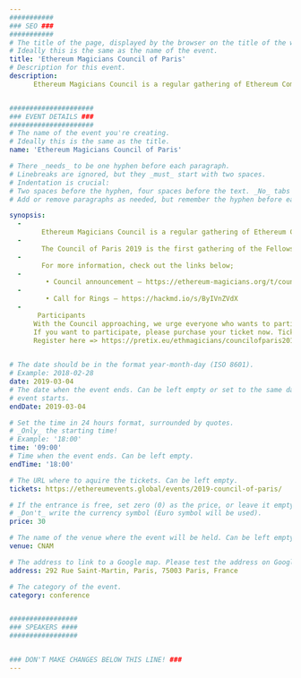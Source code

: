 ```yaml
---
###########
### SEO ###
###########
# The title of the page, displayed by the browser on the title of the window.
# Ideally this is the same as the name of the event.
title: 'Ethereum Magicians Council of Paris'
# Description for this event. 
description: 
      Ethereum Magicians Council is a regular gathering of Ethereum Community focused on current progress and challenges in Ethereum community and technology. The Council of Paris 2019 is the first gathering of the Fellowship of Ethereum Magicians in 2019, and the fourth council. It is being held one day before ETHCC in the same venue. 


#####################
### EVENT DETAILS ###
#####################
# The name of the event you're creating.
# Ideally this is the same as the title.
name: 'Ethereum Magicians Council of Paris'

# There _needs_ to be one hyphen before each paragraph.
# Linebreaks are ignored, but they _must_ start with two spaces.
# Indentation is crucial:
# Two spaces before the hyphen, four spaces before the text. _No_ tabs allowed.
# Add or remove paragraphs as needed, but remember the hyphen before each entry.

synopsis:
  -
        Ethereum Magicians Council is a regular gathering of Ethereum Community focused on current progress and challenges in Ethereum community and technology. In contrast to usual conferences and meetups where preselected speakers presenting their work to broader audience, Magicians Councils are organized around working groups called Rings. These are open for anyone in Ethereum community to propose and participate. The goal of the Council is to facilitate communication in the community across usual circles. It gives anyone a chance to be heard, to understand concerns of others, to find colleagues to work together on a topic, or to start a new project relevant to the community. 
  -
        The Council of Paris 2019 is the first gathering of the Fellowship of Ethereum Magicians in 2019, and the fourth council. It is being held one day before ETHCC in the same venue.
  -
        For more information, check out the links below;
  -
         • Council announcement — https://ethereum-magicians.org/t/council-of-paris-2019-announcement/2438
  -
         • Call for Rings — https://hackmd.io/s/ByIVnZVdX
  -
       Participants
      With the Council approaching, we urge everyone who wants to participate not to hesitate with registration.
      If you want to participate, please purchase your ticket now. Ticket price is 30€, payable in ETH or DAI. 
      Register here => https://pretix.eu/ethmagicians/councilofparis2019/
        

# The date should be in the format year-month-day (ISO 8601).
# Example: 2018-02-28
date: 2019-03-04
# The date when the event ends. Can be left empty or set to the same day the
# event starts.
endDate: 2019-03-04

# Set the time in 24 hours format, surrounded by quotes.
# _Only_ the starting time!
# Example: '18:00'
time: '09:00'
# Time when the event ends. Can be left empty.
endTime: '18:00'

# The URL where to aquire the tickets. Can be left empty.
tickets: https://ethereumevents.global/events/2019-council-of-paris/

# If the entrance is free, set zero (0) as the price, or leave it empty.
# _Don't_ write the currency symbol (Euro symbol will be used).
price: 30

# The name of the venue where the event will be held. Can be left empty.
venue: CNAM

# The address to link to a Google map. Please test the address on Google Maps.
address: 292 Rue Saint-Martin, Paris, 75003 Paris, France

# The category of the event. 
category: conference


#################
### SPEAKERS ####
#################


### DON'T MAKE CHANGES BELOW THIS LINE! ###
---
```

<!-- ### DON'T MAKE CHANGES BELOW THIS LINE! ### -->

<Event-Content/>
